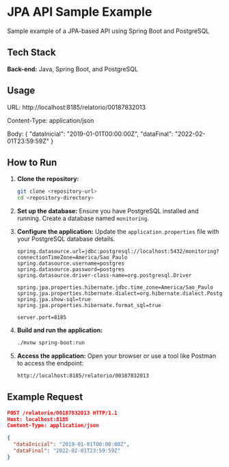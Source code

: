 # JPA API Sample Example

Sample example of a JPA-based API using Spring Boot and PostgreSQL

## Tech Stack

**Back-end:** Java, Spring Boot, and PostgreSQL

## Usage

URL: http://localhost:8185/relatorio/00187832013

Content-Type: application/json

Body:
{
"dataInicial": "2019-01-01T00:00:00Z",
"dataFinal": "2022-02-01T23:59:59Z"
}


## How to Run

1. **Clone the repository:**
    ```sh
    git clone <repository-url>
    cd <repository-directory>
    ```

2. **Set up the database:**
    Ensure you have PostgreSQL installed and running. Create a database named `monitoring`.

3. **Configure the application:**
    Update the `application.properties` file with your PostgreSQL database details.

    ```properties
    spring.datasource.url=jdbc:postgresql://localhost:5432/monitoring?connectionTimeZone=America/Sao_Paulo
    spring.datasource.username=postgres
    spring.datasource.password=postgres
    spring.datasource.driver-class-name=org.postgresql.Driver

    spring.jpa.properties.hibernate.jdbc.time_zone=America/Sao_Paulo
    spring.jpa.properties.hibernate.dialect=org.hibernate.dialect.PostgreSQLDialect
    spring.jpa.show-sql=true
    spring.jpa.properties.hibernate.format_sql=true

    server.port=8185
    ```

4. **Build and run the application:**
    ```sh
    ./mvnw spring-boot:run
    ```

5. **Access the application:**
    Open your browser or use a tool like Postman to access the endpoint:
    ```sh
    http://localhost:8185/relatorio/00187832013
    ```

## Example Request

```json
POST /relatorio/00187832013 HTTP/1.1
Host: localhost:8185
Content-Type: application/json

{
  "dataInicial": "2019-01-01T00:00:00Z",
  "dataFinal": "2022-02-01T23:59:59Z"
}


